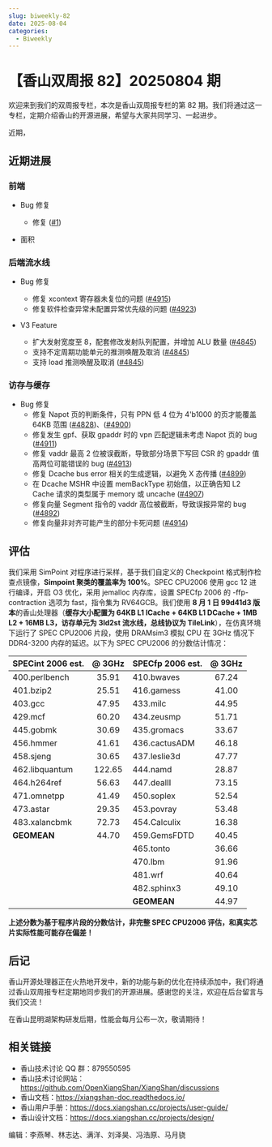 ```yaml
---
slug: biweekly-82
date: 2025-08-04
categories:
  - Biweekly
---
```


# 【香山双周报 82】20250804 期

欢迎来到我们的双周报专栏，本次是香山双周报专栏的第 82 期。我们将通过这一专栏，定期介绍香山的开源进展，希望与大家共同学习、一起进步。

近期，


<!-- more -->

## 近期进展

### 前端

- Bug 修复
    - 修复 ([#1](https://github.com/OpenXiangShan/XiangShan/pull/1))

- 面积

### 后端流水线

- Bug 修复
    - 修复 xcontext 寄存器未复位的问题 ([#4915](https://github.com/OpenXiangShan/XiangShan/pull/4915))
    - 修复软件检查异常未配置异常优先级的问题 ([#4923](https://github.com/OpenXiangShan/XiangShan/pull/4923))

- V3 Feature
    - 扩大发射宽度至 8，配套修改发射队列配置，并增加 ALU 数量 ([#4845](https://github.com/OpenXiangShan/XiangShan/pull/4845))
    - 支持不定周期功能单元的推测唤醒及取消 ([#4845](https://github.com/OpenXiangShan/XiangShan/pull/4845))
    - 支持 load 推测唤醒及取消 ([#4845](https://github.com/OpenXiangShan/XiangShan/pull/4845))

### 访存与缓存

- Bug 修复
    - 修复 Napot 页的判断条件，只有 PPN 低 4 位为 4'b1000 的页才能覆盖 64KB 范围 ([#4828](https://github.com/OpenXiangShan/XiangShan/pull/4828))、([#4900](https://github.com/OpenXiangShan/XiangShan/pull/4900))
    - 修复发生 gpf、获取 gpaddr 时的 vpn 匹配逻辑未考虑 Napot 页的 bug ([#4911](https://github.com/OpenXiangShan/XiangShan/pull/4911))
    - 修复 vaddr 最高 2 位被误截断，导致部分场景下写回 CSR 的 gpaddr 值高两位可能错误的 bug ([#4913](https://github.com/OpenXiangShan/XiangShan/pull/4913))
    - 修复 Dcache bus error 相关的生成逻辑，以避免 X 态传播 ([#4899](https://github.com/OpenXiangShan/XiangShan/pull/4899))
    - 在 Dcache MSHR 中设置 memBackType 初始值，以正确告知 L2 Cache 请求的类型属于 memory 或 uncache ([#4907](https://github.com/OpenXiangShan/XiangShan/pull/4907))
    - 修复向量 Segment 指令的 vaddr 高位被截断，导致误报异常的 bug ([#4892](https://github.com/OpenXiangShan/XiangShan/pull/4892))
    - 修复向量非对齐可能产生的部分卡死问题 ([#4914](https://github.com/OpenXiangShan/XiangShan/pull/4914))


## 评估

我们采用 SimPoint 对程序进行采样，基于我们自定义的 Checkpoint 格式制作检查点镜像，**Simpoint 聚类的覆盖率为 100%**。SPEC CPU2006 使用 gcc 12 进行编译，开启 O3 优化，采用 jemalloc 内存库，设置 SPECfp 2006 的 -ffp-contraction 选项为 fast，指令集为 RV64GCB。我们使用 **8 月 1 日 99d41d3 版本**的香山处理器（**缓存大小配置为 64KB L1 ICache + 64KB L1 DCache + 1MB L2 + 16MB L3，访存单元为 3ld2st 流水线，总线协议为 TileLink**），在仿真环境下运行了 SPEC CPU2006 片段，使用 DRAMsim3 模拟 CPU 在 3GHz 情况下 DDR4-3200 内存的延迟。以下为 SPEC CPU2006 的分数估计情况：

| SPECint 2006 est. | @ 3GHz | SPECfp 2006 est.  | @ 3GHz |
| :---------------- | :----: | :---------------- | :----: |
| 400.perlbench     | 35.91  | 410.bwaves        | 67.24  |
| 401.bzip2         | 25.51  | 416.gamess        | 41.00  |
| 403.gcc           | 47.95  | 433.milc          | 44.95  |
| 429.mcf           | 60.20  | 434.zeusmp        | 51.71  |
| 445.gobmk         | 30.69  | 435.gromacs       | 33.67  |
| 456.hmmer         | 41.61  | 436.cactusADM     | 46.18  |
| 458.sjeng         | 30.65  | 437.leslie3d      | 47.77  |
| 462.libquantum    | 122.65 | 444.namd          | 28.87  |
| 464.h264ref       | 56.63  | 447.dealII        | 73.15  |
| 471.omnetpp       | 41.49  | 450.soplex        | 52.54  |
| 473.astar         | 29.35  | 453.povray        | 53.48  |
| 483.xalancbmk     | 72.73  | 454.Calculix      | 16.38  |
| **GEOMEAN**       | 44.70  | 459.GemsFDTD      | 40.45  |
|                   |        | 465.tonto         | 36.66  |
|                   |        | 470.lbm           | 91.96  |
|                   |        | 481.wrf           | 40.64  |
|                   |        | 482.sphinx3       | 49.10  |
|                   |        | **GEOMEAN**       | 44.97  |

**上述分数为基于程序片段的分数估计，非完整 SPEC CPU2006 评估，和真实芯片实际性能可能存在偏差！**

## 后记

香山开源处理器正在火热地开发中，新的功能与新的优化在持续添加中，我们将通过香山双周报专栏定期地同步我们的开源进展。感谢您的关注，欢迎在后台留言与我们交流！

在香山昆明湖架构研发后期，性能会每月公布一次，敬请期待！

## 相关链接

- 香山技术讨论 QQ 群：879550595
- 香山技术讨论网站：https://github.com/OpenXiangShan/XiangShan/discussions
- 香山文档：https://xiangshan-doc.readthedocs.io/
- 香山用户手册：https://docs.xiangshan.cc/projects/user-guide/
- 香山设计文档：https://docs.xiangshan.cc/projects/design/

编辑：李燕琴、林志达、满洋、刘泽昊、冯浩原、马月骁
